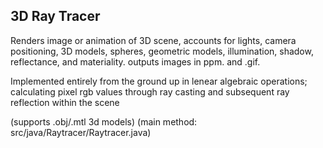 ## 3D Ray Tracer
Renders image or animation of 3D scene, accounts for lights, camera positioning, 3D models, spheres,
geometric models, illumination, shadow, reflectance, and materiality. outputs images in ppm. and .gif.

Implemented entirely from the ground up in lenear algebraic operations; calculating pixel rgb values through ray casting and subsequent ray reflection within the scene

(supports .obj/.mtl 3d models) 
(main method: src/java/Raytracer/Raytracer.java)
